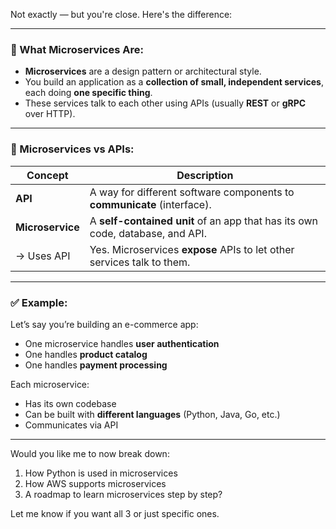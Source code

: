 Not exactly — but you're close. Here's the difference:

---

### 🔹 What Microservices **Are**:

* **Microservices** are a design pattern or architectural style.
* You build an application as a **collection of small, independent services**, each doing **one specific thing**.
* These services talk to each other using APIs (usually **REST** or **gRPC** over HTTP).

---

### 🔸 Microservices **vs** APIs:

| Concept          | Description                                                                   |
| ---------------- | ----------------------------------------------------------------------------- |
| **API**          | A way for different software components to **communicate** (interface).       |
| **Microservice** | A **self-contained unit** of an app that has its own code, database, and API. |
| → Uses API       | Yes. Microservices **expose** APIs to let other services talk to them.        |

---

### ✅ Example:

Let’s say you’re building an e-commerce app:

* One microservice handles **user authentication**
* One handles **product catalog**
* One handles **payment processing**

Each microservice:

* Has its own codebase
* Can be built with **different languages** (Python, Java, Go, etc.)
* Communicates via API

---

Would you like me to now break down:

1. How Python is used in microservices
2. How AWS supports microservices
3. A roadmap to learn microservices step by step?

Let me know if you want all 3 or just specific ones.
